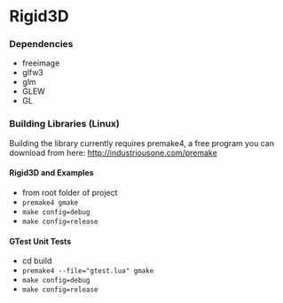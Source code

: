 Rigid3D
===========

### Dependencies
* freeimage
* glfw3
* glm
* GLEW
* GL

### Building Libraries (Linux)
Building the library currently requires premake4, a free program you can download from here:
http://industriousone.com/premake

#### Rigid3D and Examples
* from root folder of project
* <code>premake4 gmake</code>
* <code>make config=debug</code>
* <code>make config=release</code>

#### GTest Unit Tests
* cd build
* <code>premake4 --file="gtest.lua" gmake</code>
* <code>make config=debug</code>
* <code>make config=release</code>

